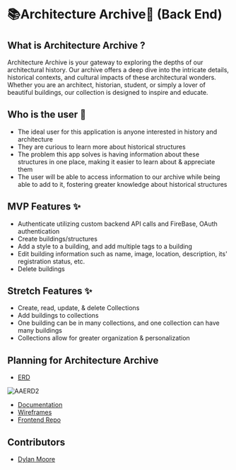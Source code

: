 # 📚Architecture Archive🏢 (Back End)

## What is Architecture Archive ?
Architecture Archive is your gateway to exploring the depths of our architectural history. Our archive offers a deep dive into the intricate details, historical contexts, and cultural impacts of these architectural wonders. Whether you are an architect, historian, student, or simply a lover of beautiful buildings, our collection is designed to inspire and educate.

## Who is the user 👤
- The ideal user for this application is anyone interested in history and architecture
- They are curious to learn more about historical structures
- The problem this app solves is having information about these structures in one place, making it easier to learn about & appreciate them
- The user will be able to access information to our archive while being able to add to it, fostering greater knowledge about historical structures

## MVP Features ✨
- Authenticate utilizing custom backend API calls and FireBase, OAuth authentication
- Create buildings/structures
- Add a style to a building, and add multiple tags to a building
- Edit building information such as name, image, location, description, its' registration status, etc.
- Delete buildings

## Stretch Features ✨
- Create, read, update, & delete Collections
- Add buildings to collections
- One building can be in many collections, and one collection can have many buildings
- Collections allow for greater organization & personalization

## Planning for Architecture Archive
- [ERD](https://dbdiagram.io/d/ARCHIVE-663992099e85a46d5527466f)

![AAERD2](https://github.com/dylankmoore/ArchitectureArchiveBE/assets/134669892/243a8da7-10fa-44ca-9c88-587ed2c20f74)

- [Documentation](https://documenter.getpostman.com/view/32819688/2sA3QtdWJM)
- [Wireframes](https://www.figma.com/design/957lYWWtl76ehs8c2vvPOO/Architecture-Archive?node-id=0-1&t=MFflAYoGfrfn982U-1)
- [Frontend Repo](https://github.com/dylankmoore/ArchitectureArchiveFE)

## Contributors
- [Dylan Moore](https://github.com/dylankmoore)
